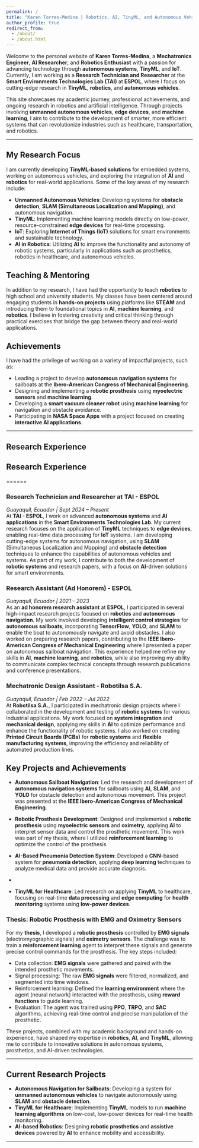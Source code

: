 ```yaml
---
permalink: /
title: "Karen Torres-Medina | Robotics, AI, TinyML, and Autonomous Vehicles"
author_profile: true
redirect_from: 
  - /about/
  - /about.html
---
```


Welcome to the personal website of **Karen Torres-Medina**, a **Mechatronics Engineer**, **AI Researcher**, and **Robotics Enthusiast** with a passion for advancing technology through **autonomous systems**, **TinyML**, and **IoT**. Currently, I am working as a **Research Technician and Researcher** at the **Smart Environments Technologies Lab (TAI)** at **ESPOL**, where I focus on cutting-edge research in **TinyML**, **robotics**, and **autonomous vehicles**.

This site showcases my academic journey, professional achievements, and ongoing research in robotics and artificial intelligence. Through projects involving **unmanned autonomous vehicles**, **edge devices**, and **machine learning**, I aim to contribute to the development of smarter, more efficient systems that can revolutionize industries such as healthcare, transportation, and robotics.

---

## My Research Focus
I am currently developing **TinyML-based solutions** for embedded systems, working on autonomous vehicles, and exploring the integration of **AI** and **robotics** for real-world applications. Some of the key areas of my research include:
- **Unmanned Autonomous Vehicles**: Developing systems for **obstacle detection**, **SLAM (Simultaneous Localization and Mapping)**, and autonomous navigation.
- **TinyML**: Implementing machine learning models directly on low-power, resource-constrained **edge devices** for real-time processing.
- **IoT**: Exploring **Internet of Things (IoT)** solutions for smart environments and sustainable technology.
- **AI in Robotics**: Utilizing **AI** to improve the functionality and autonomy of robotic systems, particularly in applications such as prosthetics, robotics in healthcare, and autonomous vehicles.

## Teaching & Mentoring
In addition to my research, I have had the opportunity to teach **robotics** to high school and university students. My classes have been centered around engaging students in **hands-on projects** using platforms like **STEAM** and introducing them to foundational topics in **AI**, **machine learning**, and **robotics**. I believe in fostering creativity and critical thinking through practical exercises that bridge the gap between theory and real-world applications.

## Achievements
I have had the privilege of working on a variety of impactful projects, such as:
- Leading a project to develop **autonomous navigation systems** for sailboats at the **Ibero-American Congress of Mechanical Engineering**.
- Designing and implementing a **robotic prosthesis** using **myoelectric sensors** and **machine learning**.
- Developing a **smart vacuum cleaner robot** using **machine learning** for navigation and obstacle avoidance.
- Participating in **NASA Space Apps** with a project focused on creating **interactive AI applications**.

---

## Research Experience

## Research Experience
======
### **Research Technician and Researcher at TAI - ESPOL**  
*Guayaquil, Ecuador | Sept 2024 – Present*  
At **TAI - ESPOL**, I work on advanced **autonomous systems** and **AI applications** in the **Smart Environments Technologies Lab**. My current research focuses on the application of **TinyML** techniques to **edge devices**, enabling real-time data processing for **IoT** systems. I am developing cutting-edge systems for autonomous navigation, using **SLAM** (Simultaneous Localization and Mapping) and **obstacle detection** techniques to enhance the capabilities of autonomous vehicles and systems. As part of my work, I contribute to both the development of **robotic systems** and research papers, with a focus on **AI**-driven solutions for smart environments.

### **Research Assistant (Ad Honorem) - ESPOL**  
*Guayaquil, Ecuador | 2021 – 2023*  
As an **ad honorem research assistant** at **ESPOL**, I participated in several high-impact research projects focused on **robotics** and **autonomous navigation**. My work involved developing **intelligent control strategies** for **autonomous sailboats**, incorporating **TensorFlow**, **YOLO**, and **SLAM** to enable the boat to autonomously navigate and avoid obstacles. I also worked on preparing research papers, contributing to the **IEEE Ibero-American Congress of Mechanical Engineering** where I presented a paper on autonomous sailboat navigation. This experience helped me refine my skills in **AI**, **machine learning**, and **robotics**, while also improving my ability to communicate complex technical concepts through research publications and conference presentations.

### **Mechatronic Design Assistant - Robotilsa S.A.**  
*Guayaquil, Ecuador | Feb 2022 – Jul 2022*  
At **Robotilsa S.A.**, I participated in mechatronic design projects where I collaborated in the development and testing of **robotic systems** for various industrial applications. My work focused on **system integration** and **mechanical design**, applying my skills in **AI** to optimize performance and enhance the functionality of robotic systems. I also worked on creating **Printed Circuit Boards (PCBs)** for **robotic systems** and **flexible manufacturing systems**, improving the efficiency and reliability of automated production lines. 


## Key Projects and Achievements

- **Autonomous Sailboat Navigation**: Led the research and development of **autonomous navigation systems** for sailboats using **AI**, **SLAM**, and **YOLO** for obstacle detection and autonomous movement. This project was presented at the **IEEE Ibero-American Congress of Mechanical Engineering**.
  
- **Robotic Prosthesis Development**: Designed and implemented a **robotic prosthesis** using **myoelectric sensors** and **oximetry**, applying **AI** to interpret sensor data and control the prosthetic movement. This work was part of my thesis, where I utilized **reinforcement learning** to optimize the control of the prosthesis.
  
- **AI-Based Pneumonia Detection System**: Developed a **CNN**-based system for **pneumonia detection**, applying **deep learning** techniques to analyze medical data and provide accurate diagnosis.
- 
- **TinyML for Healthcare**: Led research on applying **TinyML** to healthcare, focusing on real-time **data processing** and **edge computing** for **health monitoring** systems using **low-power devices**.

### **Thesis: Robotic Prosthesis with EMG and Oximetry Sensors**
For my **thesis**, I developed a **robotic prosthesis** controlled by **EMG signals** (electromyographic signals) and **oximetry sensors**. The challenge was to train a **reinforcement learning** agent to interpret these signals and generate precise control commands for the prosthesis. The key steps included:
- Data collection: **EMG signals** were gathered and paired with the intended prosthetic movements.
- Signal processing: The raw **EMG signals** were filtered, normalized, and segmented into time windows.
- Reinforcement learning: Defined the **learning environment** where the agent (neural network) interacted with the prosthesis, using **reward functions** to guide learning.
- Evaluation: The agent was trained using **PPO**, **TRPO**, and **SAC** algorithms, achieving real-time control and precise manipulation of the prosthetic.

These projects, combined with my academic background and hands-on experience, have shaped my expertise in **robotics**, **AI**, and **TinyML**, allowing me to contribute to innovative solutions in autonomous systems, prosthetics, and AI-driven technologies.


---

## Current Research Projects
- **Autonomous Navigation for Sailboats**: Developing a system for **unmanned autonomous vehicles** to navigate autonomously using **SLAM** and **obstacle detection**.
- **TinyML for Healthcare**: Implementing **TinyML** models to run **machine learning algorithms** on low-cost, low-power devices for real-time health monitoring.
- **AI-based Robotics**: Designing **robotic prosthetics** and **assistive devices** powered by **AI** to enhance mobility and accessibility.
  
---

